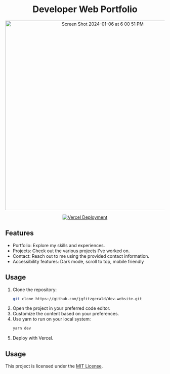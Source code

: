 <h1 align="center">Developer Web Portfolio</h1>

<p align="center">
  <img width="600" alt="Screen Shot 2024-01-06 at 6 00 51 PM" src="https://github.com/jgfitzgerald/dev-website/assets/104915352/50ca0ef2-851b-4c5b-96d1-6e374892fdfc">
</p>

<p align="center">
  <a href="jgfitzgerald.vercel.app">
    <img src="https://vercel.com/button" alt="Vercel Deployment">
  </a>
</p>

## Features

- Portfolio: Explore my skills and experiences.
- Projects: Check out the various projects I've worked on.
- Contact: Reach out to me using the provided contact information.
- Accessibility features: Dark mode, scroll to top, mobile friendly

## Usage

1. Clone the repository:
   ```bash
   git clone https://github.com/jgfitzgerald/dev-website.git
2. Open the project in your preferred code editor.
3. Customize the content based on your preferences.
1. Use yarn to run on your local system:
   ```bash
   yarn dev
6. Deploy with Vercel.

## Usage

This project is licensed under the [MIT License](https://opensource.org/license/mit/).
